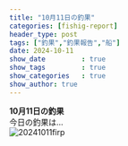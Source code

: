 ```yaml
---
title: "10月11日の釣果"
categories: [fishig-report]
header_type: post
tags: ["釣果","釣果報告","船"]
date: 2024-10-11
show_date         : true
show_tags         : true
show_categories   : true
show_author: true
---
```

**10月11日の釣果**
<br>
今日の釣果は…  
![20241011firp](https://assets-cdn-my-site-20230410.pages.dev/hi-network-repo.github.io/assets/image/IMG_6188.jpg "2024/10/11の釣果")





